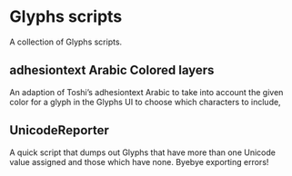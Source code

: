 # Glyphs scripts

A collection of Glyphs scripts.

## adhesiontext Arabic Colored layers
An adaption of Toshi’s adhesiontext Arabic to take into account the given color for a glyph in the Glyphs UI to choose which characters to include,


## UnicodeReporter
A quick script that dumps out Glyphs that have more than one Unicode value assigned and those which have none. Byebye exporting errors!